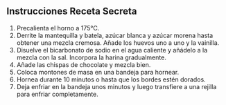 ## Instrucciones Receta Secreta

1. Precalienta el horno a 175°C.
2. Derrite la mantequilla y batela, azúcar blanca y azúcar morena hasta obtener una mezcla cremosa. Añade los huevos uno a uno y la vainilla.
3. Disuelve el bicarbonato de sodio en el agua caliente y añádelo a la mezcla con la sal. Incorpora la harina gradualmente.
4. Añade las chispas de chocolate y mezcla bien.
5. Coloca montones de masa en una bandeja para hornear.
6. Hornea durante 10 minutos o hasta que los bordes estén dorados.
7. Deja enfriar en la bandeja unos minutos y luego transfiere a una rejilla para enfriar completamente.